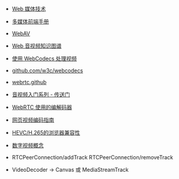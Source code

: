 * [Web 媒体技术](https://developer.mozilla.org/zh-CN/docs/Web/Media)
* [多媒体前端手册](https://www.yuque.com/webmedia/handbook)
* [WebAV](https://bilibili.github.io/WebAV/article)
* [Web 音视频知识图谱](https://github.com/hughfenghen/WebAV-KnowledgeGraph)
* [使用 WebCodecs 处理视频](https://developer.chrome.com/docs/web-platform/best-practices/webcodecs?hl=zh-cn#video_processing_workflow)
* [github.com/w3c/webcodecs](https://github.com/w3c/webcodecs)
* [webrtc.github](https://github.com/webrtc/samples)


* [音视频入门系列 - 传送门](https://mp.weixin.qq.com/s/RDnWx7niUYdpJqUI6tNuKQ)

* [WebRTC 使用的编解码器](https://developer.mozilla.org/en-US/docs/Web/Media/Formats/WebRTC_codecs#customizing_the_codec_list)
* [网页视频编码指南](https://developer.mozilla.org/zh-CN/docs/Web/Media/Formats/Video_codecs)
* [HEVC/H.265的浏览器兼容性](https://developer.mozilla.org/zh-CN/docs/Web/Media/Formats/Video_codecs#hevc_h.265)

* [数字视频概念](https://developer.mozilla.org/en-US/docs/Web/Media/Formats/Video_concepts)

* RTCPeerConnection/addTrack   RTCPeerConnection/removeTrack


*  VideoDecoder   -> Canvas 或 MediaStreamTrack 